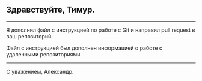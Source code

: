 ## Здравствуйте, Тимур. ##

__________________________

Я дополнил файл с инструкцией по работе с Git и направил pull request в  ваш репозиторий.

 Файл с инструкцией был дополнен информацией о работе с  удаленными репозиториями. 

 __________________________

 С уважением, Александр.
